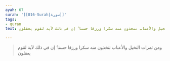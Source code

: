```yaml
---
ayah: 67
surah: '[[016-Surah|سورة]]'
tags:
- quran
text: ومن ثمرات النخيل والأعناب تتخذون منه سكرا ورزقا حسنا ۗ إن في ذلك لآية لقوم يعقلون

---
```

> ومن ثمرات النخيل والأعناب تتخذون منه سكرا ورزقا حسنا ۗ إن في ذلك لآية لقوم يعقلون

